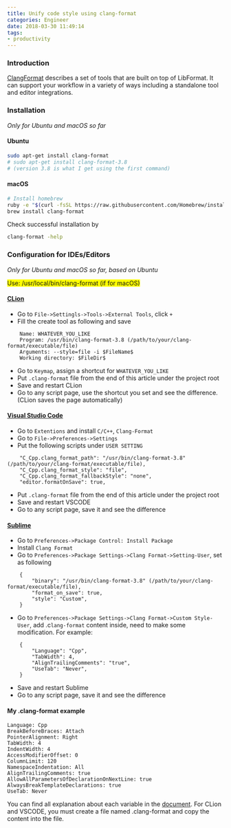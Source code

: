 ```yaml
---
title: Unify code style using clang-format
categories: Engineer
date: 2018-03-30 11:49:14
tags:
- productivity
---
```



### Introduction 

[ClangFormat](https://clang.llvm.org/docs/ClangFormat.html) describes a set of tools that are built on top of LibFormat. It can support your workflow in a variety of ways including a standalone tool and editor integrations.

### Installation

*Only for Ubuntu and macOS so far*

#### Ubuntu

```bash
sudo apt-get install clang-format
# sudo apt-get install clang-format-3.8
# (version 3.8 is what I get using the first command)
```

#### macOS

```bash
# Install homebrew
ruby -e "$(curl -fsSL https://raw.githubusercontent.com/Homebrew/install/master/install)" < /dev/null 2> /dev/null
brew install clang-format
```

Check successful installation by

```bash
clang-format -help
```


### Configuration for IDEs/Editors

*Only for Ubuntu and macOS so far, based on Ubuntu*

<span style="background: yellow;">Use: /usr/local/bin/clang-format (if for macOS)</span>
#### [CLion](https://www.jetbrains.com/clion/download/#section=linux)

- Go to `File->Settingls->Tools->External Tools`, click `+`
- Fill the create tool as following and save
```
    Name: WHATEVER_YOU_LIKE
    Program: /usr/bin/clang-format-3.8 (/path/to/your/clang-format/executable/file)
    Arguments: --style=file -i $FileName$
    Working directory: $FileDir$
```
- Go to `Keymap`, assign a shortcut for `WHATEVER_YOU_LIKE`
- Put `.clang-format` file from the end of this article under the project root
- Save and restart CLion
- Go to any script page, use the shortcut you set and see the difference. (CLion saves the page automatically)

#### [Visual Studio Code](https://code.visualstudio.com/)

- Go to `Extentions` and install `C/C++`, `Clang-Format`
- Go to `File->Preferences->Settings`
- Put the following scripts under `USER SETTING`
```
    "C_Cpp.clang_format_path": "/usr/bin/clang-format-3.8" (/path/to/your/clang-format/executable/file),
    "C_Cpp.clang_format_style": "file",
    "C_Cpp.clang_format_fallbackStyle": "none",
    "editor.formatOnSave": true,
```
- Put `.clang-format` file from the end of this article under the project root
- Save and restart VSCODE
- Go to any script page, save it and see the difference

#### [Sublime](https://www.sublimetext.com/)

- Go to `Preferences->Package Control: Install Package`
- Install `Clang Format`
- Go to `Preferences->Package Settings->Clang Format->Setting-User`, set as following
```
    {
        "binary": "/usr/bin/clang-format-3.8" (/path/to/your/clang-format/executable/file),
        "format_on_save": true,
        "style": "Custom",
    }
```
- Go to `Preferences->Package Settings->Clang Format->Custom Style-User`, add .c`lang-format` content inside, need to make some modification. For example:
```
    {
        "Language": "Cpp",
        "TabWidth": 4,
        "AlignTrailingComments": "true",
        "UseTab": "Never",
    }
```
- Save and restart Sublime
- Go to any script page, save it and see the difference

#### My .clang-format example

```
Language: Cpp
BreakBeforeBraces: Attach
PointerAlignment: Right
TabWidth: 4
IndentWidth: 4
AccessModifierOffset: 0
ColumnLimit: 120
NamespaceIndentation: All
AlignTrailingComments: true
AllowAllParametersOfDeclarationOnNextLine: true
AlwaysBreakTemplateDeclarations: true
UseTab: Never
```

You can find all explanation about each variable in the [document](https://clang.llvm.org/docs/ClangFormatStyleOptions.html).
For CLion and VSCODE, you must create a file named .clang-format and copy the content into the file.


